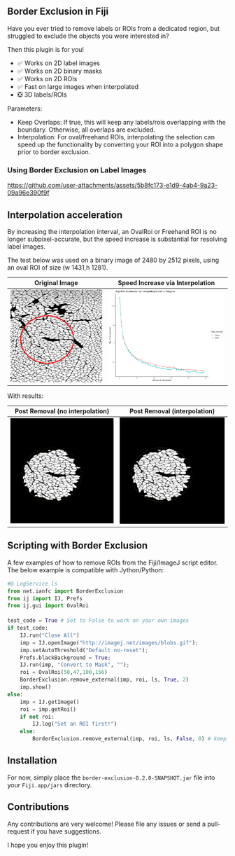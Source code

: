 ## Border Exclusion in Fiji

Have you ever tried to remove labels or ROIs from a dedicated region, but struggled to exclude the objects you were interested in?

Then this plugin is for you!
* ✅ Works on 2D label images
* ✅ Works on 2D binary masks
* ✅ Works on 2D ROIs
* ✅ Fast on large images when interpolated
* ❎ 3D labels/ROIs

Parameters:
* Keep Overlaps: If true, this will keep any labels/rois overlapping with the boundary. Otherwise, all overlaps are excluded.
* Interpolation: For oval/freehand ROIs, interpolating the selection can speed up the functionality by converting your ROI into a polygon shape prior to border exclusion.

### Using Border Exclusion on Label Images

https://github.com/user-attachments/assets/5b8fc173-e1d9-4ab4-9a23-09a96e390f9f

## Interpolation acceleration

By increasing the interpolation interval, an OvalRoi or Freehand ROI is no longer subpixel-accurate, but the speed increase is substantial for resolving label images. 

The test below was used on a binary image of 2480 by 2512 pixels, using an oval ROI of size (w 1431,h 1281).

Original Image             |  Speed Increase via Interpolation
:-------------------------:|:-------------------------:
<img width="500" src="assets/medium_labels_ovalroi.png">  |  <img width="600" src="assets/Algorithm_Acceleration.png" alt="">

With results:

Post Removal (no interpolation) |  Post Removal (interpolation) 
:-------------------------:|:-------------------------:
 <img width="500" src="assets/medium_labels_post_exclusion_nointerp.png"> | <img width="500" src="assets/medium_labels_post_exclusion_50.png">

## Scripting with Border Exclusion
A few examples of how to remove ROIs from the Fiji/ImageJ script editor. The below example is compatible with Jython/Python:

```python
#@ LogService ls
from net.ianfc import BorderExclusion
from ij import IJ, Prefs
from ij.gui import OvalRoi

test_code = True # Set to False to work on your own images
if test_code:
	IJ.run("Close All")
	imp = IJ.openImage("http://imagej.net/images/blobs.gif");
	imp.setAutoThreshold("Default no-reset");
	Prefs.blackBackground = True;
	IJ.run(imp, "Convert to Mask", "");
	roi = OvalRoi(50,47,100,156)
	BorderExclusion.remove_external(imp, roi, ls, True, 2)
	imp.show()
else:
	imp = IJ.getImage()
	roi = imp.getRoi()
	if not roi:
		IJ.log("Set an ROI first!")
	else:
		BorderExclusion.remove_external(imp, roi, ls, False, 0) # keep_overlaps: False, interpolation: 0
```

## Installation
For now, simply place the `border-exclusion-0.2.0-SNAPSHOT.jar` file into your `Fiji.app/jars` directory.

## Contributions
Any contributions are very welcome! Please file any issues or send a pull-request if you have suggestions.

I hope you enjoy this plugin!
